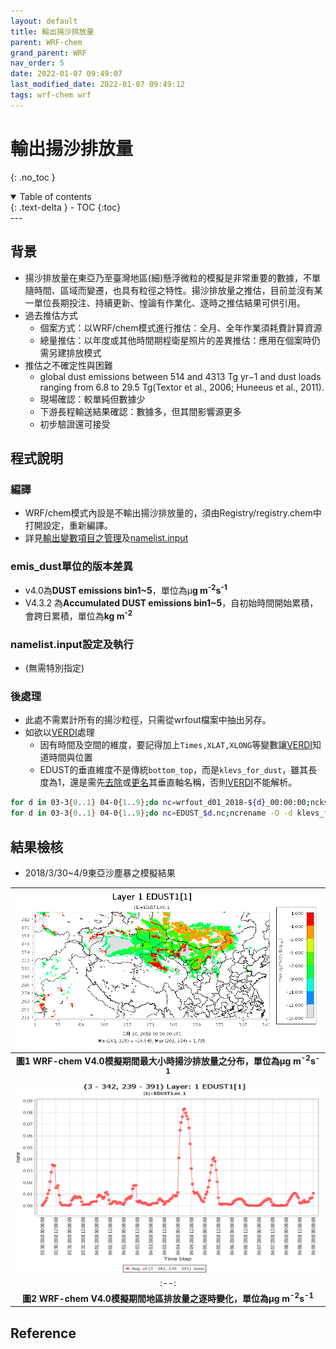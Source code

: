 ```yaml
---
layout: default
title: 輸出揚沙排放量
parent: WRF-chem
grand_parent: WRF
nav_order: 5
date: 2022-01-07 09:49:07
last_modified_date: 2022-01-07 09:49:12
tags: wrf-chem wrf
---
```


# 輸出揚沙排放量
{: .no_toc }

<details open markdown="block">
  <summary>
    Table of contents
  </summary>
  {: .text-delta }
- TOC
{:toc}
</details>
---

## 背景
- 揚沙排放量在東亞乃至臺灣地區(細)懸浮微粒的模擬是非常重要的數據，不單隨時間、區域而變遷，也具有粒徑之特性。揚沙排放量之推估，目前並沒有某一單位長期投注、持續更新、惶論有作業化、逐時之推估結果可供引用。
- 過去推估方式
  - 個案方式：以WRF/chem模式進行推估：全月、全年作業須耗費計算資源
  - 總量推估：以年度或其他時間期程衛星照片的差異推估：應用在個案時仍需另建排放模式
- 推估之不確定性與困難
  - global dust emissions between 514 and 4313 Tg yr−1 and dust loads ranging from 6.8 to 29.5 Tg(Textor et al., 2006; Huneeus et al., 2011).
  - 現場確認：較單純但數據少
  - 下游長程輸送結果確認：數據多，但其間影響源更多
  - 初步驗證還可接受

## 程式說明
### 編譯
- WRF/chem模式內設是不輸出揚沙排放量的，須由Registry/registry.chem中打開設定，重新編譯。
- 詳見[輸出變數項目之管理](https://sinotec2.github.io/Focus-on-Air-Quality/wind_models/WRF-chem/configure_compile/#輸出變數項目之管理)及[namelist.input](https://sinotec2.github.io/Focus-on-Air-Quality/wind_models/REAL/namelist.input/#wrfout輸出變數項目之增減)

### emis_dust單位的版本差異
- v4.0為**DUST emissions bin1~5**，單位為&mu;**g m<sup>-2</sup>s<sup>-1</sup>**
- V4.3.2 為**Accumulated DUST emissions bin1~5**，自初始時間開始累積，會跨日累積，單位為**kg m<sup>-2</sup>**

### namelist.input設定及執行
- (無需特別指定)

### 後處理
- 此處不需累計所有的揚沙粒徑，只需從wrfout檔案中抽出另存。
- 如欲以[VERDI](https://sinotec2.github.io/Focus-on-Air-Quality/utilities/Graphics/VERDI/VERDI_Guide/)處理
  - 因有時間及空間的維度，要記得加上`Times,XLAT,XLONG`等變數讓[VERDI](https://sinotec2.github.io/Focus-on-Air-Quality/utilities/Graphics/VERDI/VERDI_Guide/)知道時間與位置
  - EDUST的垂直維度不是傳統`bottom_top`，而是`klevs_for_dust`，雖其長度為1，還是需先[去除](https://sinotec2.github.io/Focus-on-Air-Quality/utilities/netCDF/ncks/#維度刪除ncwa)或[更名](https://sinotec2.github.io/Focus-on-Air-Quality/utilities/netCDF/ncks/#維度更名(ncrename))其垂直軸名稱，否則[VERDI](https://sinotec2.github.io/Focus-on-Air-Quality/utilities/Graphics/VERDI/VERDI_Guide/)不能解析。

```bash
for d in 03-3{0..1} 04-0{1..9};do nc=wrfout_d01_2018-${d}_00:00:00;ncks -O -v EDUST1,EDUST2,EDUST3,EDUST4,EDUST5,Times,XLAT,XLONG $nc EDUST_$d.nc;done
for d in 03-3{0..1} 04-0{1..9};do nc=EDUST_$d.nc;ncrename -O -d klevs_for_dust,bottom_top $nc a;mv a $nc;done
```

## 結果檢核
- 2018/3/30~4/9東亞沙塵暴之模擬結果

| ![edust1_xy.PNG](../../assets/images/edust1_xy.PNG) |
|:--:|
| <b>圖1 WRF-chem V4.0模擬期間最大小時揚沙排放量之分布，單位為&mu;g m<sup>-2</sup>s<sup>-1</sup></b>|
| ![edust1_t.PNG](../../assets/images/edust1_t.PNG) |
|:--:|
| <b>圖2 WRF-chem V4.0模擬期間地區排放量之逐時變化，單位為&mu;g m<sup>-2</sup>s<sup>-1</sup></b>|
  
## Reference
